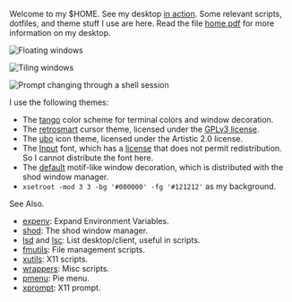 Welcome to my $HOME.
See my desktop [in action](https://user-images.githubusercontent.com/63266536/108628904-10951e80-743c-11eb-9628-b502ee6e02c7.mp4).
Some relevant scripts, dotfiles, and theme stuff I use are here.
Read the file [home.pdf](home.pdf) for more information on my desktop.

![Floating windows](https://user-images.githubusercontent.com/63266536/114283109-7bb3a800-9a1e-11eb-8470-f76ac282dc9b.png)

![Tiling windows](https://user-images.githubusercontent.com/63266536/114283111-7ce4d500-9a1e-11eb-978d-67245b92ee55.png)

![Prompt changing through a shell session](https://user-images.githubusercontent.com/63266536/112855585-53729380-9085-11eb-92fc-4b540f92ac9f.png)

I use the following themes:
* The [tango](https://en.wikipedia.org/wiki/Tango_Desktop_Project#Palette)
  color scheme for terminal colors and window decoration.
* The [retrosmart](https://github.com/mdomlop/retrosmart-x11-cursors)
  cursor theme, licensed under the
  [GPLv3 license](https://github.com/mdomlop/retrosmart-x11-cursors/blob/master/LICENSE).
* The [ubo](http://pen-art.ru/icons-ubo-ru.html)
  icon theme, licensed under the Artistic 2.0 license.
* The [Input](https://input.fontbureau.com/)
  font, which has a [license](https://input.fontbureau.com/license/) that does
  not permit redistribution.  So I cannot distribute the font here.
* The [default](theme/decoration.xpm) motif-like window decoration,
  which is distributed with the shod window manager.
* `xsetroot -mod 3 3 -bg '#000000' -fg '#121212'` as my background.

See Also.
* [expenv](https://github.com/phillbush/expenv): Expand Environment Variables.
* [shod](https://github.com/phillbush/shod): The shod window manager.
* [lsd](https://github.com/phillbush/lsd) and
  [lsc](https://github.com/phillbush/lsc): List desktop/client, useful in scripts.
* [fmutils](https://github.com/phillbush/fmutils): File management scripts.
* [xutils](https://github.com/phillbush/xutils): X11 scripts.
* [wrappers](https://github.com/phillbush/wrappers): Misc scripts.
* [pmenu](https://github.com/phillbush/pmenu): Pie menu.
* [xprompt](https://github.com/phillbush/xprompt): X11 prompt.
